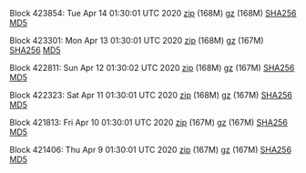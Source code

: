 Block 423854: Tue Apr 14 01:30:01 UTC 2020 [zip](https://files.01coin.io/mainnet/2020-04-14/bootstrap.dat.zip) (168M) [gz](https://files.01coin.io/mainnet/2020-04-14/bootstrap.dat.tar.gz) (168M) [SHA256](https://files.01coin.io/mainnet/2020-04-14/sha256.txt) [MD5](https://files.01coin.io/mainnet/2020-04-14/md5.txt)

Block 423301: Mon Apr 13 01:30:01 UTC 2020 [zip](https://files.01coin.io/mainnet/2020-04-13/bootstrap.dat.zip) (168M) [gz](https://files.01coin.io/mainnet/2020-04-13/bootstrap.dat.tar.gz) (167M) [SHA256](https://files.01coin.io/mainnet/2020-04-13/sha256.txt) [MD5](https://files.01coin.io/mainnet/2020-04-13/md5.txt)

Block 422811: Sun Apr 12 01:30:02 UTC 2020 [zip](https://files.01coin.io/mainnet/2020-04-12/bootstrap.dat.zip) (168M) [gz](https://files.01coin.io/mainnet/2020-04-12/bootstrap.dat.tar.gz) (167M) [SHA256](https://files.01coin.io/mainnet/2020-04-12/sha256.txt) [MD5](https://files.01coin.io/mainnet/2020-04-12/md5.txt)

Block 422323: Sat Apr 11 01:30:01 UTC 2020 [zip](https://files.01coin.io/mainnet/2020-04-11/bootstrap.dat.zip) (168M) [gz](https://files.01coin.io/mainnet/2020-04-11/bootstrap.dat.tar.gz) (167M) [SHA256](https://files.01coin.io/mainnet/2020-04-11/sha256.txt) [MD5](https://files.01coin.io/mainnet/2020-04-11/md5.txt)

Block 421813: Fri Apr 10 01:30:01 UTC 2020 [zip](https://files.01coin.io/mainnet/2020-04-10/bootstrap.dat.zip) (167M) [gz](https://files.01coin.io/mainnet/2020-04-10/bootstrap.dat.tar.gz) (167M) [SHA256](https://files.01coin.io/mainnet/2020-04-10/sha256.txt) [MD5](https://files.01coin.io/mainnet/2020-04-10/md5.txt)

Block 421406: Thu Apr  9 01:30:01 UTC 2020 [zip](https://files.01coin.io/mainnet/2020-04-09/bootstrap.dat.zip) (167M) [gz](https://files.01coin.io/mainnet/2020-04-09/bootstrap.dat.tar.gz) (167M) [SHA256](https://files.01coin.io/mainnet/2020-04-09/sha256.txt) [MD5](https://files.01coin.io/mainnet/2020-04-09/md5.txt)
